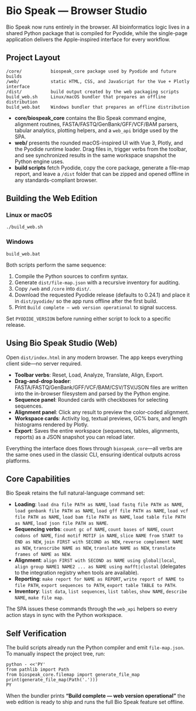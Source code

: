 # Bio Speak — Browser Studio

Bio Speak now runs entirely in the browser. All bioinformatics logic lives in a
shared Python package that is compiled for Pyodide, while the single-page
application delivers the Apple-inspired interface for every workflow.

## Project Layout

```
/core/           biospeak_core package used by Pyodide and future builds
/web/            static HTML, CSS, and JavaScript for the Vue + Plotly interface
/dist/           build output created by the web packaging scripts
build_web.sh     Linux/macOS bundler that prepares an offline distribution
build_web.bat    Windows bundler that prepares an offline distribution
```

* **core/biospeak_core** contains the Bio Speak command engine, alignment
  routines, FASTA/FASTQ/GenBank/GFF/VCF/BAM parsers, tabular analytics, plotting
  helpers, and a `web_api` bridge used by the SPA.
* **web/** presents the rounded macOS-inspired UI with Vue 3, Plotly, and the
  Pyodide runtime loader. Drag files in, trigger verbs from the toolbar, and see
  synchronized results in the same workspace snapshot the Python engine uses.
* **build scripts** fetch Pyodide, copy the core package, generate a file-map
  report, and leave a `/dist` folder that can be zipped and opened offline in
  any standards-compliant browser.

## Building the Web Edition

### Linux or macOS

```
./build_web.sh
```

### Windows

```
build_web.bat
```

Both scripts perform the same sequence:

1. Compile the Python sources to confirm syntax.
2. Generate `dist/file-map.json` with a recursive inventory for auditing.
3. Copy `/web` and `/core` into `dist/`.
4. Download the requested Pyodide release (defaults to 0.24.1) and place it in
   `dist/pyodide/` so the app runs offline after the first build.
5. Print `Build complete — web version operational` to signal success.

Set `PYODIDE_VERSION` before running either script to lock to a specific
release.

## Using Bio Speak Studio (Web)

Open `dist/index.html` in any modern browser. The app keeps everything client
side—no server required.

* **Toolbar verbs**: Reset, Load, Analyze, Translate, Align, Export.
* **Drag-and-drop loader**: FASTA/FASTQ/GenBank/GFF/VCF/BAM/CSV/TSV/JSON files
  are written into the in-browser filesystem and parsed by the Python engine.
* **Sequence panel**: Rounded cards with checkboxes for selecting sequences.
* **Alignment panel**: Click any result to preview the color-coded alignment.
* **Workspace cards**: Activity log, textual previews, GC% bars, and length
  histograms rendered by Plotly.
* **Export**: Saves the entire workspace (sequences, tables, alignments,
  reports) as a JSON snapshot you can reload later.

Everything the interface does flows through `biospeak_core`—all verbs are the
same ones used in the classic CLI, ensuring identical outputs across platforms.

## Core Capabilities

Bio Speak retains the full natural-language command set:

* **Loading**: `load dna file PATH as NAME`, `load fastq file PATH as NAME`,
  `load genbank file PATH as NAME`, `load gff file PATH as NAME`, `load vcf file
  PATH as NAME`, `load bam file PATH as NAME`, `load table file PATH as NAME`,
  `load json file PATH as NAME`.
* **Sequencing verbs**: `count gc of NAME`, `count bases of NAME`, `count
  codons of NAME`, `find motif MOTIF in NAME`, `slice NAME from START to END as
  NEW`, `join FIRST with SECOND as NEW`, `reverse complement NAME as NEW`,
  `transcribe NAME as NEW`, `translate NAME as NEW`, `translate frames of NAME
  as NEW`.
* **Alignment**: `align FIRST with SECOND as NAME using global|local`, `align
  group NAME1 NAME2 ... as NAME using mafft|clustal` (delegates to the
  integration registry when tools are available).
* **Reporting**: `make report for NAME as REPORT`, `write report of NAME to
  file PATH`, `export sequences to PATH`, `export table TABLE to PATH`.
* **Inventory**: `list data`, `list sequences`, `list tables`, `show NAME`,
  `describe NAME`, `make file map`.

The SPA issues these commands through the `web_api` helpers so every action stays
in sync with the Python workspace.

## Self Verification

The build scripts already run the Python compiler and emit `file-map.json`. To
manually inspect the project tree, run:

```
python - <<'PY'
from pathlib import Path
from biospeak_core.filemap import generate_file_map
print(generate_file_map(Path('.')))
PY
```

When the bundler prints **“Build complete — web version operational”** the web
edition is ready to ship and runs the full Bio Speak feature set offline.
